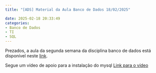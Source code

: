 ```yaml
---
title: "[ADS] Material da Aula Banco de Dados 18/02/2025"

date: 2025-02-18 20:33:49
categories:
- Banco de Dados
- TI
- SQL
---
```


Prezados, a aula da segunda semana da disciplina banco de dados está disponível neste <a href="{{ site.url }}/assets/senac_bd_02.pdf" target="blank" class="btn">link</a>.

Segue um vídeo de apoio para a instalação do mysql <a href="https://www.youtube.com/watch?v=IEUgVwjXF0o" target="blank"> Link para o vídeo</a>
 

